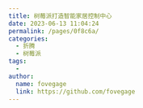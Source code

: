 ```yaml
---
title: 树莓派打造智能家居控制中心
date: 2023-06-13 11:04:24
permalink: /pages/0f8c6a/
categories:
  - 折腾
  - 树莓派
tags:
  - 
author: 
  name: fovegage
  link: https://github.com/fovegage
---
```

